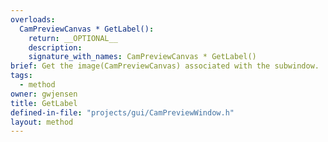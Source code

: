 ```yaml
---
overloads:
  CamPreviewCanvas * GetLabel():
    return: __OPTIONAL__
    description:
    signature_with_names: CamPreviewCanvas * GetLabel()
brief: Get the image(CamPreviewCanvas) associated with the subwindow.
tags:
  - method
owner: gwjensen
title: GetLabel
defined-in-file: "projects/gui/CamPreviewWindow.h"
layout: method
---
```

